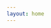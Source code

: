 ```yaml
---
layout: home
---
```


<!-- 
- [Vision Transformer](https://atharvamusale.github.io/2021/06/06/Vision-Transformers.html) - Vision Transformers are setting new benchmarks in computer vision, showing that models trained on large datasets can outperform traditional CNNs. 
- [Probability And Statistics For Machine Learning](https://atharvamusale.github.io/2021/06/10/Probability-and-Statistics-For-Machine-Learning.html) - Understanding probability is crucial in machine learning as it aids in handling uncertainty with incomplete data. This blog explores the foundational role of probability in various machine learning scenarios, from classification models predicting class membership probabilities to algorithms making decisions based on probabilistic measures like information gain and Brier score. We delve into essential concepts such as population vs. sample, Gaussian distribution, skewness, kurtosis, and kernel density estimation, illustrating how mastering probability can significantly enhance the depth of understanding in machine learning models.
- [Representing text to vector](https://atharvamusale.github.io/2021/09/23/Representing-Text-To-Vector.html) - Explores the essential process of converting text into numerical vectors to facilitate machine learning and deep learning models, a technique known as vectorization. We delve into the most prevalent text vectorization methods including Bag of Words, TF-IDF, Word2Vec, and GloVe. Each technique's fundamental mechanics, advantages, and disadvantages are discussed, highlighting how methods like Word2Vec and GloVe not only capture the frequency of word occurrences but also consider the semantic relationships between words, significantly enhancing the model's ability to understand and process language data effectively. This exploration underscores the importance of these techniques in building robust language models that can interpret the nuanced meanings of words within various contexts. -->


<!-- 
# Recent Posts
{% for post in site.posts limit:5 %}
<div class="post">
  <a href="{{ post.url | relative_url }}">
    <img src="{{ post.image }}" alt="{{ post.title }}" style="width: 100%; height: auto;">
    <h2>{{ post.title }}</h2>
  </a>
  <p>{{ post.excerpt | strip_html | truncate: 160 }}</p>
</div>
{% endfor %}
 -->
